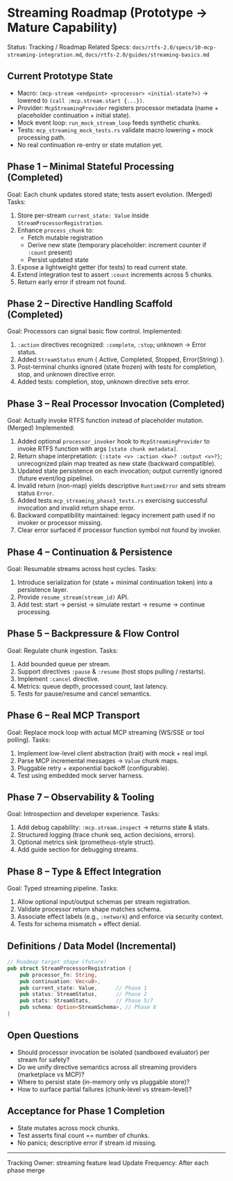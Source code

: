 # Streaming Roadmap (Prototype → Mature Capability)

Status: Tracking / Roadmap
Related Specs: `docs/rtfs-2.0/specs/10-mcp-streaming-integration.md`, `docs/rtfs-2.0/guides/streaming-basics.md`

## Current Prototype State
- Macro: `(mcp-stream <endpoint> <processor> <initial-state?>)` → lowered to `(call :mcp.stream.start {...})`.
- Provider: `McpStreamingProvider` registers processor metadata (name + placeholder continuation + initial state).
- Mock event loop: `run_mock_stream_loop` feeds synthetic chunks.
- Tests: `mcp_streaming_mock_tests.rs` validate macro lowering + mock processing path.
- No real continuation re-entry or state mutation yet.

## Phase 1 – Minimal Stateful Processing (Completed)
Goal: Each chunk updates stored state; tests assert evolution. (Merged)
Tasks:
1. Store per-stream `current_state: Value` inside `StreamProcessorRegistration`.
2. Enhance `process_chunk` to:
   - Fetch mutable registration
   - Derive new state (temporary placeholder: increment counter if `:count` present)
   - Persist updated state
3. Expose a lightweight getter (for tests) to read current state.
4. Extend integration test to assert `:count` increments across 5 chunks.
5. Return early error if stream not found.

## Phase 2 – Directive Handling Scaffold (Completed)
Goal: Processors can signal basic flow control.
Implemented:
1. `:action` directives recognized: `:complete`, `:stop`; unknown → Error status.
2. Added `StreamStatus` enum { Active, Completed, Stopped, Error(String) }.
3. Post-terminal chunks ignored (state frozen) with tests for completion, stop, and unknown directive error.
4. Added tests: completion, stop, unknown directive sets error.

## Phase 3 – Real Processor Invocation (Completed)
Goal: Actually invoke RTFS function instead of placeholder mutation. (Merged)
Implemented:
1. Added optional `processor_invoker` hook to `McpStreamingProvider` to invoke RTFS function with args `[state chunk metadata]`.
2. Return shape interpretation: `{:state <v> :action <kw>? :output <v>?}`; unrecognized plain map treated as new state (backward compatible).
3. Updated state persistence on each invocation; output currently ignored (future event/log pipeline).
4. Invalid return (non-map) yields descriptive `RuntimeError` and sets stream status `Error`.
5. Added tests `mcp_streaming_phase3_tests.rs` exercising successful invocation and invalid return shape error.
6. Backward compatibility maintained: legacy increment path used if no invoker or processor missing.
7. Clear error surfaced if processor function symbol not found by invoker.

## Phase 4 – Continuation & Persistence
Goal: Resumable streams across host cycles.
Tasks:
1. Introduce serialization for (state + minimal continuation token) into a persistence layer.
2. Provide `resume_stream(stream_id)` API.
3. Add test: start → persist → simulate restart → resume → continue processing.

## Phase 5 – Backpressure & Flow Control
Goal: Regulate chunk ingestion.
Tasks:
1. Add bounded queue per stream.
2. Support directives `:pause` & `:resume` (host stops pulling / restarts).
3. Implement `:cancel` directive.
4. Metrics: queue depth, processed count, last latency.
5. Tests for pause/resume and cancel semantics.

## Phase 6 – Real MCP Transport
Goal: Replace mock loop with actual MCP streaming (WS/SSE or tool polling).
Tasks:
1. Implement low-level client abstraction (trait) with mock + real impl.
2. Parse MCP incremental messages → `Value` chunk maps.
3. Pluggable retry + exponential backoff (configurable).
4. Test using embedded mock server harness.

## Phase 7 – Observability & Tooling
Goal: Introspection and developer experience.
Tasks:
1. Add debug capability: `:mcp.stream.inspect` → returns state & stats.
2. Structured logging (trace chunk seq, action decisions, errors).
3. Optional metrics sink (prometheus-style struct).
4. Add guide section for debugging streams.

## Phase 8 – Type & Effect Integration
Goal: Typed streaming pipeline.
Tasks:
1. Allow optional input/output schemas per stream registration.
2. Validate processor return shape matches schema.
3. Associate effect labels (e.g., `:network`) and enforce via security context.
4. Tests for schema mismatch + effect denial.

## Definitions / Data Model (Incremental)
```rust
// Roadmap target shape (future)
pub struct StreamProcessorRegistration {
    pub processor_fn: String,
    pub continuation: Vec<u8>,
    pub current_state: Value,      // Phase 1
    pub status: StreamStatus,      // Phase 2
    pub stats: StreamStats,        // Phase 5/7
    pub schema: Option<StreamSchema>, // Phase 8
}
```

## Open Questions
- Should processor invocation be isolated (sandboxed evaluator) per stream for safety?
- Do we unify directive semantics across all streaming providers (marketplace vs MCP)?
- Where to persist state (in-memory only vs pluggable store)?
- How to surface partial failures (chunk-level vs stream-level)?

## Acceptance for Phase 1 Completion
- State mutates across mock chunks.
- Test asserts final count == number of chunks.
- No panics; descriptive error if stream id missing.

---
Tracking Owner: streaming feature lead
Update Frequency: After each phase merge
